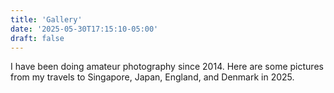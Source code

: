 ```yaml
---
title: 'Gallery'
date: '2025-05-30T17:15:10-05:00'
draft: false
---
```


I have been doing amateur photography since 2014. Here are some pictures from my travels to Singapore, Japan, England,
and Denmark in 2025.